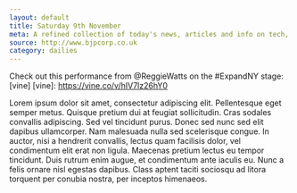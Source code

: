 ```yaml
---
layout: default
title: Saturday 9th November
meta: A refined collection of today's news, articles and info on tech, web and design.
source: http://www.bjpcorp.co.uk
category: dailies
---
```


Check out this performance from @ReggieWatts on the #ExpandNY stage: [vine]
[vine]: https://vine.co/v/hIV7lz26hY0

Lorem ipsum dolor sit amet, consectetur adipiscing elit. Pellentesque eget semper metus. Quisque pretium dui at feugiat sollicitudin. Cras sodales convallis adipiscing. Sed vel tincidunt purus. Donec sed nunc sed elit dapibus ullamcorper. Nam malesuada nulla sed scelerisque congue. In auctor, nisi a hendrerit convallis, lectus quam facilisis dolor, vel condimentum elit erat non ligula. Maecenas pretium lectus eu tempor tincidunt. Duis rutrum enim augue, et condimentum ante iaculis eu. Nunc a felis ornare nisl egestas dapibus. Class aptent taciti sociosqu ad litora torquent per conubia nostra, per inceptos himenaeos.